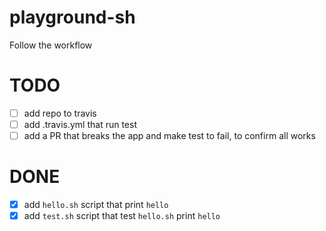 # playground-sh
Follow the workflow

# TODO
- [ ] add repo to travis
- [ ] add .travis.yml that run test
- [ ] add a PR that breaks the app and make test to fail, to confirm all works

# DONE
- [x] add `hello.sh` script that print `hello`
- [x] add `test.sh` script that test `hello.sh` print `hello`
